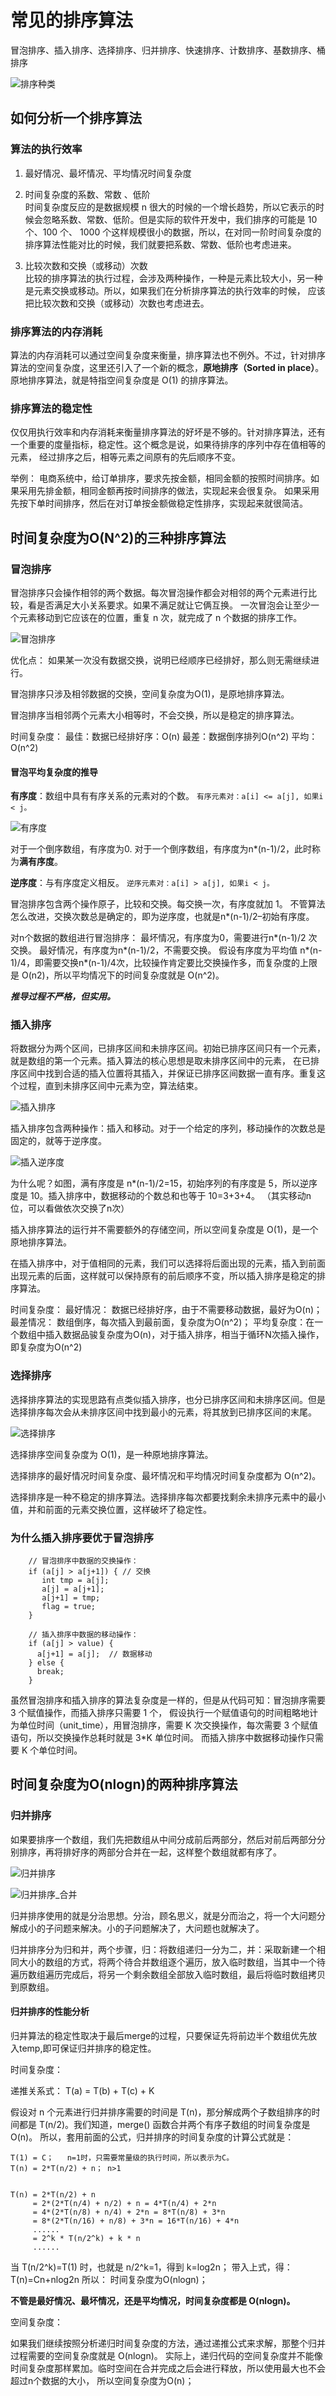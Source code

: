 # 常见的排序算法

冒泡排序、插入排序、选择排序、归并排序、快速排序、计数排序、基数排序、桶排序

![排序种类](../../../pic/排序种类.jpg)

## 如何分析一个排序算法

### 算法的执行效率
1. 最好情况、最坏情况、平均情况时间复杂度

2. 时间复杂度的系数、常数 、低阶   
时间复杂度反应的是数据规模 n 很大的时候的一个增长趋势，所以它表示的时候会忽略系数、常数、低阶。但是实际的软件开发中，我们排序的可能是 10 个、100 个、
1000 个这样规模很小的数据，所以，在对同一阶时间复杂度的排序算法性能对比的时候，我们就要把系数、常数、低阶也考虑进来。

3. 比较次数和交换（或移动）次数   
比较的排序算法的执行过程，会涉及两种操作，一种是元素比较大小，另一种是元素交换或移动。所以，如果我们在分析排序算法的执行效率的时候，
应该把比较次数和交换（或移动）次数也考虑进去。

### 排序算法的内存消耗
算法的内存消耗可以通过空间复杂度来衡量，排序算法也不例外。不过，针对排序算法的空间复杂度，这里还引入了一个新的概念，**原地排序（Sorted in place）**。
原地排序算法，就是特指空间复杂度是 O(1) 的排序算法。

### 排序算法的稳定性
仅仅用执行效率和内存消耗来衡量排序算法的好坏是不够的。针对排序算法，还有一个重要的度量指标，稳定性。这个概念是说，如果待排序的序列中存在值相等的元素，
经过排序之后，相等元素之间原有的先后顺序不变。

举例：
电商系统中，给订单排序，要求先按金额，相同金额的按照时间排序。如果采用先排金额，相同金额再按时间排序的做法，实现起来会很复杂。
如果采用先按下单时间排序，然后在对订单按金额做稳定性排序，实现起来就很简洁。

## 时间复杂度为O(N^2)的三种排序算法

### 冒泡排序

冒泡排序只会操作相邻的两个数据。每次冒泡操作都会对相邻的两个元素进行比较，看是否满足大小关系要求。如果不满足就让它俩互换。
一次冒泡会让至少一个元素移动到它应该在的位置，重复 n 次，就完成了 n 个数据的排序工作。

![冒泡排序](../../../pic/冒泡排序.jpg)

优化点： 如果某一次没有数据交换，说明已经顺序已经排好，那么则无需继续进行。

冒泡排序只涉及相邻数据的交换，空间复杂度为O(1)，是原地排序算法。

冒泡排序当相邻两个元素大小相等时，不会交换，所以是稳定的排序算法。

时间复杂度：
最佳：数据已经排好序：O(n)
最差：数据倒序排列O(n^2)
平均：O(n^2)

#### 冒泡平均复杂度的推导

**有序度**：数组中具有有序关系的元素对的个数。
`有序元素对：a[i] <= a[j], 如果i < j。`

![有序度](../../../pic/有序度.jpg)

对于一个倒序数组，有序度为0. 对于一个倒序数组，有序度为n*(n-1)/2，此时称为**满有序度**。

**逆序度**：与有序度定义相反。
`逆序元素对：a[i] > a[j], 如果i < j。`


冒泡排序包含两个操作原子，比较和交换。每交换一次，有序度就加 1。
不管算法怎么改进，交换次数总是确定的，即为逆序度，也就是n*(n-1)/2–初始有序度。

对n个数据的数组进行冒泡排序：
最坏情况，有序度为0，需要进行n*(n-1)/2 次交换。
最好情况，有序度为n*(n-1)/2，不需要交换。
假设有序度为平均值 n*(n-1)/4，即需要交换n*(n-1)/4次，比较操作肯定要比交换操作多，而复杂度的上限是 O(n2)，所以平均情况下的时间复杂度就是 O(n^2)。


***推导过程不严格，但实用。***


### 插入排序

将数据分为两个区间，已排序区间和未排序区间。初始已排序区间只有一个元素，就是数组的第一个元素。插入算法的核心思想是取未排序区间中的元素，
在已排序区间中找到合适的插入位置将其插入，并保证已排序区间数据一直有序。重复这个过程，直到未排序区间中元素为空，算法结束。

![插入排序](../../../pic/插入排序.jpg)


插入排序包含两种操作：插入和移动。对于一个给定的序列，移动操作的次数总是固定的，就等于逆序度。

![插入逆序度](../../../pic/插排逆序度.jpg)

为什么呢？如图，满有序度是 n*(n-1)/2=15，初始序列的有序度是 5，所以逆序度是 10。插入排序中，数据移动的个数总和也等于 10=3+3+4。
（其实移动n位，可以看做依次交换了n次）

插入排序算法的运行并不需要额外的存储空间，所以空间复杂度是 O(1)，是一个原地排序算法。

在插入排序中，对于值相同的元素，我们可以选择将后面出现的元素，插入到前面出现元素的后面，这样就可以保持原有的前后顺序不变，所以插入排序是稳定的排序算法。

时间复杂度：
最好情况： 数据已经排好序，由于不需要移动数据，最好为O(n)；
最差情况： 数组倒序，每次插入到最前面，复杂度为O(n^2)；
平均复杂度：在一个数组中插入数据品骏复杂度为O(n)，对于插入排序，相当于循环N次插入操作，即复杂度为O(n^2)

### 选择排序

选择排序算法的实现思路有点类似插入排序，也分已排序区间和未排序区间。但是选择排序每次会从未排序区间中找到最小的元素，将其放到已排序区间的末尾。

![选择排序](../../../pic/选择排序.jpg)


选择排序空间复杂度为 O(1)，是一种原地排序算法。

选择排序的最好情况时间复杂度、最坏情况和平均情况时间复杂度都为 O(n^2)。

选择排序是一种不稳定的排序算法。选择排序每次都要找剩余未排序元素中的最小值，并和前面的元素交换位置，这样破坏了稳定性。

### 为什么插入排序要优于冒泡排序


```
    // 冒泡排序中数据的交换操作：
    if (a[j] > a[j+1]) { // 交换
       int tmp = a[j];
       a[j] = a[j+1];
       a[j+1] = tmp;
       flag = true;
    }
    
    // 插入排序中数据的移动操作：
    if (a[j] > value) {
      a[j+1] = a[j];  // 数据移动
    } else {
      break;
    }
```

虽然冒泡排序和插入排序的算法复杂度是一样的，但是从代码可知：冒泡排序需要 3 个赋值操作，而插入排序只需要 1 个，
假设执行一个赋值语句的时间粗略地计为单位时间（unit_time），用冒泡排序，需要 K 次交换操作，每次需要 3 个赋值语句，所以交换操作总耗时就是 3*K 单位时间。
而插入排序中数据移动操作只需要 K 个单位时间。




## 时间复杂度为O(nlogn)的两种排序算法

### 归并排序

如果要排序一个数组，我们先把数组从中间分成前后两部分，然后对前后两部分分别排序，再将排好序的两部分合并在一起，这样整个数组就都有序了。


![归并排序](../../../pic/归并排序.jpg)

![归并排序_合并](../../../pic/归并排序_合并.jpg)

归并排序使用的就是分治思想。分治，顾名思义，就是分而治之，将一个大问题分解成小的子问题来解决。小的子问题解决了，大问题也就解决了。

归并排序分为归和并，两个步骤，归：将数组递归一分为二，并：采取新建一个相同大小的数组的方式，将两个待合并数组逐个遍历，放入临时数组，当其中一个待
遍历数组遍历完成后，将另一个剩余数组全部放入临时数组，最后将临时数组拷贝到原数组。

#### 归并排序的性能分析

归并算法的稳定性取决于最后merge的过程，只要保证先将前边半个数组优先放入temp,即可保证归并排序的稳定性。


时间复杂度：

递推关系式：
T(a) = T(b) + T(c) + K

假设对 n 个元素进行归并排序需要的时间是 T(n)，那分解成两个子数组排序的时间都是 T(n/2)。我们知道，merge() 函数合并两个有序子数组的时间复杂度是 O(n)。
所以，套用前面的公式，归并排序的时间复杂度的计算公式就是：

```
T(1) = C；   n=1时，只需要常量级的执行时间，所以表示为C。
T(n) = 2*T(n/2) + n； n>1


T(n) = 2*T(n/2) + n
     = 2*(2*T(n/4) + n/2) + n = 4*T(n/4) + 2*n
     = 4*(2*T(n/8) + n/4) + 2*n = 8*T(n/8) + 3*n
     = 8*(2*T(n/16) + n/8) + 3*n = 16*T(n/16) + 4*n
     ......
     = 2^k * T(n/2^k) + k * n
     ......
```

当 T(n/2^k)=T(1) 时，也就是 n/2^k=1，得到 k=log2n；
带入上式，得：T(n)=Cn+nlog2n
所以： 时间复杂度为O(nlogn)；

**不管是最好情况、最坏情况，还是平均情况，时间复杂度都是 O(nlogn)。**


空间复杂度：

如果我们继续按照分析递归时间复杂度的方法，通过递推公式来求解，那整个归并过程需要的空间复杂度就是 O(nlogn)。
实际上，递归代码的空间复杂度并不能像时间复杂度那样累加。临时空间在合并完成之后会进行释放，所以使用最大也不会超过n个数据的大小，
所以空间复杂度为O(n)；











